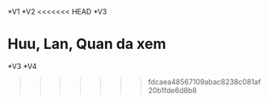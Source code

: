 *V1
*V2
<<<<<<< HEAD
\*V3

Huu, Lan, Quan da xem
=======
*V3
*V4
>>>>>>> fdcaea48567109abac8238c081af20b1fde6d8b8
